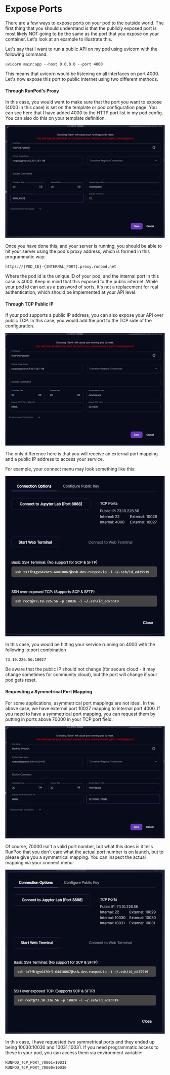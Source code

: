 # Expose Ports

There are a few ways to expose ports on your pod to the outside world. The first thing that you should understand is that the publicly exposed port is most likely NOT going to be the same as the port that you expose on your container. Let's look at an example to illustrate this.

Let's say that I want to run a public API on my pod using uvicorn with the following command:

```
uvicorn main:app --host 0.0.0.0 --port 4000
```

This means that uvicorn would be listening on all interfaces on port 4000. Let's now expose this port to public internet using two different methods.

#### Through RunPod's Proxy

In this case, you would want to make sure that the port you want to expose (4000 in this case) is set on the template or pod configuration page. You can see here that I have added 4000 to the HTTP port list in my pod config. You can also do this on your template definition.

![](<../../.gitbook/assets/image (3).png>)

Once you have done this, and your server is running, you should be able to hit your server using the pod's proxy address, which is formed in this programmatic way:

```
https://{POD_ID}-{INTERNAL_PORT}.proxy.runpod.net
```

Where the pod id is the unique ID of your pod, and the internal port in this case is 4000. Keep in mind that this exposed to the public internet. While your pod id can act as a password of sorts, it's not a replacement for real authentication, which should be implemented at your API level.

#### Through TCP Public IP

If your pod supports a public IP address, you can also expose your API over public TCP. In this case, you would add the port to the TCP side of the configuration.

![](<../../.gitbook/assets/image (2).png>)

The only difference here is that you will receive an external port mapping and a public IP address to access your service.

For example, your connect menu may look something like this:

![](<../../.gitbook/assets/image (6).png>)

In this case, you would be hitting your service running on 4000 with the following ip:port combination

```
73.10.226.56:10027
```

Be aware that the public IP should not change (for secure cloud - it may change sometimes for community cloud), but the port will change if your pod gets reset.

#### Requesting a Symmetrical Port Mapping

For some applications, asymmetrical port mappings are not ideal. In the above case, we have external port 10027 mapping to internal port 4000. If you need to have a symmetrical port mapping, you can request them by putting in ports above 70000 in your TCP port field.

![](<../../.gitbook/assets/image (4).png>)

Of course, 70000 isn't a valid port number, but what this does is it tells RunPod that you don't care what the actual port number is on launch, but to please give you a symmetrical mapping. You can inspect the actual mapping via your connect menu:

![](<../../.gitbook/assets/image (1).png>)

In this case, I have requested two symmetrical ports and they ended up being 10030:10030 and 10031:10031. If you need programmatic access to these in your pod, you can access them via environment variable:

```
RUNPOD_TCP_PORT_70001=10031
RUNPOD_TCP_PORT_70000=10030
```

